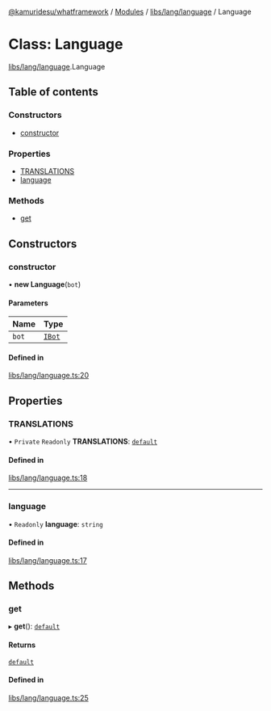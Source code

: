[@kamuridesu/whatframework](../README.md) / [Modules](../modules.md) / [libs/lang/language](../modules/libs_lang_language.md) / Language

# Class: Language

[libs/lang/language](../modules/libs_lang_language.md).Language

## Table of contents

### Constructors

- [constructor](libs_lang_language.Language.md#constructor)

### Properties

- [TRANSLATIONS](libs_lang_language.Language.md#translations)
- [language](libs_lang_language.Language.md#language)

### Methods

- [get](libs_lang_language.Language.md#get)

## Constructors

### constructor

• **new Language**(`bot`)

#### Parameters

| Name | Type |
| :------ | :------ |
| `bot` | [`IBot`](../interfaces/src__types_bot.IBot.md) |

#### Defined in

[libs/lang/language.ts:20](https://github.com/kamuridesu/WhatFramework/blob/9b80f30/libs/lang/language.ts#L20)

## Properties

### TRANSLATIONS

• `Private` `Readonly` **TRANSLATIONS**: [`default`](../interfaces/libs_lang_interface.default.md)

#### Defined in

[libs/lang/language.ts:18](https://github.com/kamuridesu/WhatFramework/blob/9b80f30/libs/lang/language.ts#L18)

___

### language

• `Readonly` **language**: `string`

#### Defined in

[libs/lang/language.ts:17](https://github.com/kamuridesu/WhatFramework/blob/9b80f30/libs/lang/language.ts#L17)

## Methods

### get

▸ **get**(): [`default`](../interfaces/libs_lang_interface.default.md)

#### Returns

[`default`](../interfaces/libs_lang_interface.default.md)

#### Defined in

[libs/lang/language.ts:25](https://github.com/kamuridesu/WhatFramework/blob/9b80f30/libs/lang/language.ts#L25)
